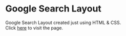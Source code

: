 # Google Search Layout
Google Search Layout created just using HTML &amp; CSS. <br>
Click <a href="https://dancing-otter-e1b57f.netlify.app/">here</a> to visit the page.
